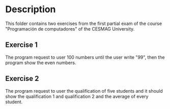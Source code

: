# Description

This folder contains two exercises from the first partial exam of the course "Programación de computadores" of the CESMAG University.

## Exercise 1

The program request to user 100 numbers until the user write "99", then the program show the even numbers.

## Exercise 2

The program request to user the qualification of five students and it should show the qualification 1 and qualification 2 and the average of every student.
